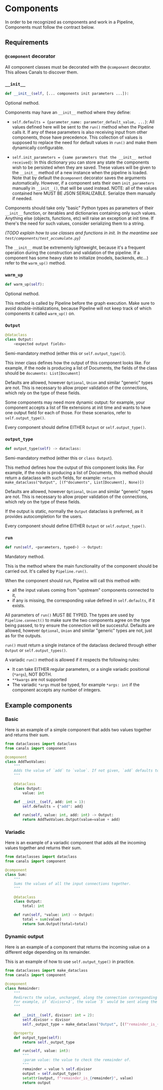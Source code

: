 # Components

In order to be recognized as components and work in a Pipeline, Components must follow the contract below.

## Requirements

### `@component` decorator

All component classes must be decorated with the `@component` decorator. This allows Canals to discover them.

### `__init__`

```python
def __init__(self, [... components init parameters ...]):
```
Optional method.

Components may have an `__init__` method where they define:

- `self.defaults = {parameter_name: parameter_default_value, ...}`:
    All values defined here will be sent to the `run()` method when the Pipeline calls it.
    If any of these parameters is also receiving input from other components, those have precedence.
    This collection of values is supposed to replace the need for default values in `run()` and make them
    dynamically configurable.

- `self.init_parameters = {same parameters that the __init__ method received}`:
    In this dictionary you can store any state the components wish to be persisted when they are saved.
    These values will be given to the `__init__` method of a new instance when the pipeline is loaded.
    Note that by default the `@component` decorator saves the arguments automatically.
    However, if a component sets their own `init_parameters` manually in `__init__()`, that will be used instead.
    NOTE: all of the values contained here MUST BE JSON SERIALIZABLE. Serialize them manually if needed.

Components should take only "basic" Python types as parameters of their `__init__` function, or iterables and
dictionaries containing only such values. Anything else (objects, functions, etc) will raise an exception at init
time. If there's the need for such values, consider serializing them to a string.

_(TODO explain how to use classes and functions in init. In the meantime see `test/components/test_accumulate.py`)_

The `__init__` must be extrememly lightweight, because it's a frequent operation during the construction and
validation of the pipeline. If a component has some heavy state to initialize (models, backends, etc...) refer to
the `warm_up()` method.


### `warm_up`

```python
def warm_up(self):
```
Optional method.

This method is called by Pipeline before the graph execution. Make sure to avoid double-initializations,
because Pipeline will not keep track of which components it called `warm_up()` on.


### `Output`

```python
@dataclass
class Output:
    <expected output fields>
```
Semi-mandatory method (either this or `self.output_type()`).

This inner class defines how the output of this component looks like. For example, if the node is producing
a list of Documents, the fields of the class should be `documents: List[Document]`

Defaults are allowed, however `Optional`, `Union` and similar "generic" types are not. This is necessary to allow
proper validation of the connections, which rely on the type of these fields.

Some components may need more dynamic output: for example, your component accepts a list of file extensions at
init time and wants to have one output field for each of those. For these scenarios, refer to `self.output_type()`.

Every component should define EITHER `Output` or `self.output_type()`.


### `output_type`

```python
def output_type(self) -> dataclass:
```
Semi-mandatory method (either this or `class Output`).

This method defines how the output of this component looks like. For example, if the node is producing
a list of Documents, this method should return a dataclass with such fields, for example:
`return make_dataclass("Output", [(f"documents", List[Document], None)])`

Defaults are allowed, however `Optional`, `Union` and similar "generic" types are not. This is necessary to allow
proper validation of the connections, which rely on the type of these fields.

If the output is static, normally the `Output` dataclass is preferred, as it provides autocompletion for the users.

Every component should define EITHER `Output` or `self.output_type()`.


### `run`

```python
def run(self, <parameters, typed>) -> Output:
```
Mandatory method.

This is the method where the main functionality of the component should be carried out. It's called by
`Pipeline.run()`.

When the component should run, Pipeline will call this method with:

- all the input values coming from "upstream" components connected to it,
- if any is missing, the corresponding value defined in `self.defaults`, if it exists.

All parameters of `run()` MUST BE TYPED. The types are used by `Pipeline.connect()` to make sure the two components
agree on the type being passed, to try ensure the connection will be successful. Defaults are allowed, however
`Optional`, `Union` and similar "generic" types are not, just as for the outputs.

`run()` must return a single instance of the dataclass declared through either `Output` or `self.output_types()`.

A variadic `run()` method is allowed if it respects the following rules:

- It can take EITHER regular parameters, or a single variadic positional (`*args`), NOT BOTH.
- `**kwargs` are not supported
- The variadic `*args` must be typed, for example `*args: int` if the component accepts any number of integers.


## Example components

### Basic
Here is an example of a simple component that adds two values together and returns their sum.

```python
from dataclasses import dataclass
from canals import component

@component
class AddTwoValues:
    """
    Adds the value of `add` to `value`. If not given, `add` defaults to 1.
    """

    @dataclass
    class Output:
        value: int

    def __init__(self, add: int = 1):
        self.defaults = {"add": add}

    def run(self, value: int, add: int) -> Output:
        return AddTwoValues.Output(value=value + add)
```

### Variadic

Here is an example of a variadic component that adds all the incoming values together and returns their sum.

```python
from dataclasses import dataclass
from canals import component

@component
class Sum:
    """
    Sums the values of all the input connections together.
    """

    @dataclass
    class Output:
        total: int

    def run(self, *value: int) -> Output:
        total = sum(value)
        return Sum.Output(total=total)
```

### Dynamic output

Here is an example of a component that returns the incoming value on a different edge depending on its remainder.

This is an example of how to use `self.output_type()` in practice.

```python
from dataclasses import make_dataclass
from canals import component

@component
class Remainder:
    """
    Redirects the value, unchanged, along the connection corresponding to the remainder of a division.
    For example, if `divisor=3`, the value `5` would be sent along the second output connection.
    """

    def __init__(self, divisor: int = 2):
        self.divisor = divisor
        self._output_type = make_dataclass("Output", [(f"remainder_is_{val}", int, None) for val in range(divisor)])

    @property
    def output_type(self):
        return self._output_type

    def run(self, value: int):
        """
        :param value: the value to check the remainder of.
        """
        remainder = value % self.divisor
        output = self.output_type()
        setattr(output, f"remainder_is_{remainder}", value)
        return output
```
